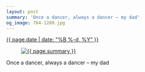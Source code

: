 ```yaml
---
layout: post
summary: 'Once a dancer, always a dancer – my dad'
og_image: 764-1280.jpg
---
```


<div class="post">
 <time>
  <a href="/764">
   {{ page.date | date: "%B %-d, %Y" }}
  </a>
 </time>
 <a href="/764">
  <figure data-taken="6/14/2018">
   <img alt="{{ page.summary }}" sizes="(min-width: 700px) 50vw, calc(100vw - 2rem)" src="{{ site.assets_url }}/764-640.jpg" srcset="{{ site.assets_url }}/764-320.jpg 320w, {{ site.assets_url }}/764-640.jpg 640w, {{ site.assets_url }}/764-960.jpg 960w, {{ site.assets_url }}/764-1280.jpg 1280w"/>
  </figure>
 </a>
 <span>
  Once a dancer, always a dancer – my dad
 </span>
</div>

